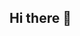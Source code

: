 ## Hi there 👋

<!--
**ElizabethNuomaAkossey/ElizabethNuomaAkossey** is a ✨ _special_ ✨ repository because its `README.md` (this file) appears on your GitHub profile.

Here are some ideas to get you started:

- 🔭 I’m currently collaborating with colleagues in developing a cyberbullying detection system that uses machine learning to predict whether a text contains cyberbullying behavior likely to have social ramifications.
- 🌱 I’m currently learning Data Science
- 👯 I’m looking to collaborate on Natural Language Processing projects.
- 📫 How to reach me: elizabethnuomaakossey@gmail.com
- ⚡ Fun fact: I love to teach kids. In fact, everybody.
-->
